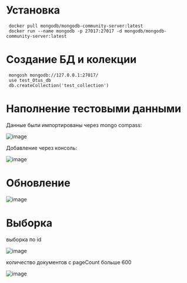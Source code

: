 # Установка
	 docker pull mongodb/mongodb-community-server:latest
 	 docker run --name mongodb -p 27017:27017 -d mongodb/mongodb-community-server:latest
 	


# Создание БД и колекции
 	 mongosh mongodb://127.0.0.1:27017/
 	 use test_Otus_db
 	 db.createCollection('test_collection')

 # Наполнение тестовыми данными
 Данные были импортированы через mongo compass:
 
![image](https://github.com/user-attachments/assets/e6e459c8-f12b-4ec1-a930-bfc3d8ff6e7b)


Добавление через консоль:

![image](https://github.com/user-attachments/assets/3c9bbaa0-17e2-4734-ba07-dfd4f7d1e737)

# Обновление
![image](https://github.com/user-attachments/assets/48b296ad-9640-4cd0-9f5b-9066573ba9d4)


# Выборка
выборка по id

![image](https://github.com/user-attachments/assets/cd53bcf4-b837-483b-912f-bbb2780ba133)

количество документов с pageCount больше 600 

![image](https://github.com/user-attachments/assets/527e6ac2-1958-40f5-af41-301353c15eab)
